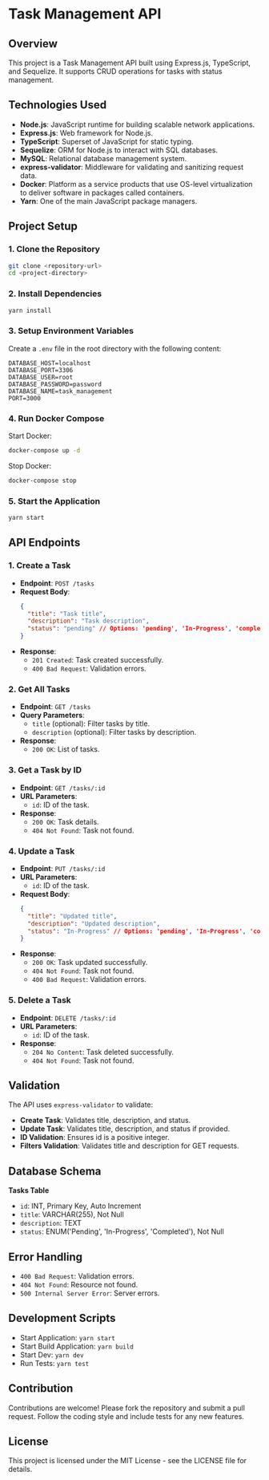 
# Task Management API

## Overview
This project is a Task Management API built using Express.js, TypeScript, and Sequelize. It supports CRUD operations for tasks with status management.

## Technologies Used
- **Node.js**: JavaScript runtime for building scalable network applications.
- **Express.js**: Web framework for Node.js.
- **TypeScript**: Superset of JavaScript for static typing.
- **Sequelize**: ORM for Node.js to interact with SQL databases.
- **MySQL**: Relational database management system.
- **express-validator**: Middleware for validating and sanitizing request data.
- **Docker**: Platform as a service products that use OS-level virtualization to deliver software in packages called containers.
- **Yarn**: One of the main JavaScript package managers.

## Project Setup

### 1. Clone the Repository
```sh
git clone <repository-url>
cd <project-directory>
```

### 2. Install Dependencies
```sh
yarn install
```

### 3. Setup Environment Variables
Create a `.env` file in the root directory with the following content:
```env
DATABASE_HOST=localhost
DATABASE_PORT=3306
DATABASE_USER=root
DATABASE_PASSWORD=password
DATABASE_NAME=task_management
PORT=3000
```

### 4. Run Docker Compose
Start Docker:
```sh
docker-compose up -d
```
Stop Docker:
```sh
docker-compose stop
```

### 5. Start the Application
```sh
yarn start
```

## API Endpoints

### 1. Create a Task
- **Endpoint**: `POST /tasks`
- **Request Body**:
  ```json
  {
    "title": "Task title",
    "description": "Task description",
    "status": "pending" // Options: 'pending', 'In-Progress', 'completed'
  }
  ```
- **Response**:
  - `201 Created`: Task created successfully.
  - `400 Bad Request`: Validation errors.

### 2. Get All Tasks
- **Endpoint**: `GET /tasks`
- **Query Parameters**:
  - `title` (optional): Filter tasks by title.
  - `description` (optional): Filter tasks by description.
- **Response**:
  - `200 OK`: List of tasks.

### 3. Get a Task by ID
- **Endpoint**: `GET /tasks/:id`
- **URL Parameters**:
  - `id`: ID of the task.
- **Response**:
  - `200 OK`: Task details.
  - `404 Not Found`: Task not found.

### 4. Update a Task
- **Endpoint**: `PUT /tasks/:id`
- **URL Parameters**:
  - `id`: ID of the task.
- **Request Body**:
  ```json
  {
    "title": "Updated title",
    "description": "Updated description",
    "status": "In-Progress" // Options: 'pending', 'In-Progress', 'completed'
  }
  ```
- **Response**:
  - `200 OK`: Task updated successfully.
  - `404 Not Found`: Task not found.
  - `400 Bad Request`: Validation errors.

### 5. Delete a Task
- **Endpoint**: `DELETE /tasks/:id`
- **URL Parameters**:
  - `id`: ID of the task.
- **Response**:
  - `204 No Content`: Task deleted successfully.
  - `404 Not Found`: Task not found.

## Validation
The API uses `express-validator` to validate:
- **Create Task**: Validates title, description, and status.
- **Update Task**: Validates title, description, and status if provided.
- **ID Validation**: Ensures id is a positive integer.
- **Filters Validation**: Validates title and description for GET requests.

## Database Schema

**Tasks Table**
- `id`: INT, Primary Key, Auto Increment
- `title`: VARCHAR(255), Not Null
- `description`: TEXT
- `status`: ENUM('Pending', 'In-Progress', 'Completed'), Not Null

## Error Handling
- `400 Bad Request`: Validation errors.
- `404 Not Found`: Resource not found.
- `500 Internal Server Error`: Server errors.

## Development Scripts
- Start Application: `yarn start`
- Start Build Application: `yarn build`
- Start Dev: `yarn dev`
- Run Tests: `yarn test`

## Contribution
Contributions are welcome! Please fork the repository and submit a pull request. Follow the coding style and include tests for any new features.

## License
This project is licensed under the MIT License - see the LICENSE file for details.
